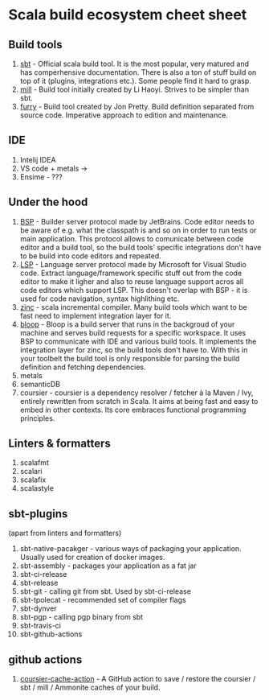 # Scala build ecosystem cheet sheet


## Build tools

1. [sbt](https://www.scala-sbt.org/) - Official scala build tool. It is the most popular, very matured and has comperhensive documentation. 
  There is also a ton of stuff build on top of it (plugins, integrations etc.). Some people find it hard to grasp.
3. [mill](https://github.com/com-lihaoyi/mill) - Build tool initially created by Li Haoyi. Strives to be simpler than sbt.
4. [furry](https://github.com/propensive/fury) - Build tool created by Jon Pretty. Build definition separated from source code. Imperative approach to edition and maintenance.

## IDE

1. Intelij IDEA
2. VS code + metals -> 
3. Ensime - ???

## Under the hood

1. [BSP](https://build-server-protocol.github.io/) - Builder server protocol made by JetBrains. Code editor needs to be aware of e.g. what the classpath is and so on in order to run tests or main application. This protocol allows to comunicate between code editor and a build tool, so the build tools' specific integrations don't have to be build into code editors and repeated. 
2. [LSP](https://microsoft.github.io/language-server-protocol/) - Language server protocol made by Microsoft for Visual Studio code. Extract language/framework specific stuff out from the code editor to make it ligher and also to reuse language support acros all code editors which support LSP. This doesn't overlap with BSP - it is used for code navigation, syntax highlithing etc.
3. [zinc](https://github.com/sbt/zinc) - scala incremental compiler. Many build tools which want to be fast need to implement integration layer for it.
4. [bloop](https://scalacenter.github.io/bloop/) - Bloop is a build server that runs in the backgroud of your machine and serves build requests for a specific workspace. It uses BSP to communicate with IDE and various build tools. It implements the integration layer for zinc, so the build tools don't have to. With this in your toolbelt the build tool is only responsible for parsing the build definition and fetching dependencies.
5. metals
6. semanticDB
7. coursier - coursier is a dependency resolver / fetcher à la Maven / Ivy, entirely rewritten from scratch in Scala. It aims at being fast and easy to embed in other contexts. Its core embraces functional programming principles.

## Linters & formatters
1. scalafmt
2. scalari
3. scalafix
4. scalastyle

## sbt-plugins
(apart from linters and formatters)
1. sbt-native-pacakger - various ways of packaging your application. Usually used for creation of docker images.
2. sbt-assembly - packages your application as a fat jar
3. sbt-ci-release
4. sbt-release
5. sbt-git - calling git from sbt. Used by sbt-ci-release
6. sbt-tpolecat - recommended set of compiler flags
7. sbt-dynver
8. sbt-pgp - calling pgp binary from sbt
9. sbt-travis-ci
10. sbt-github-actions

## github actions
1. [coursier-cache-action](https://github.com/coursier/cache-action) - A GitHub action to save / restore the coursier / sbt / mill / Ammonite caches of your build.

